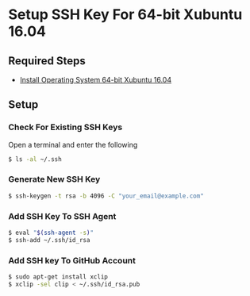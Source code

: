 # Setup SSH Key For 64-bit Xubuntu 16.04

## Required Steps

- [Install Operating System 64-bit Xubuntu 16.04](xubuntu/64-bit/16-04/install-operating-system.md)

## Setup

### Check For Existing SSH Keys

Open a terminal and enter the following

```bash
$ ls -al ~/.ssh
```

### Generate New SSH Key

```bash
$ ssh-keygen -t rsa -b 4096 -C "your_email@example.com"
```

### Add SSH Key To SSH Agent

```bash
$ eval "$(ssh-agent -s)"
$ ssh-add ~/.ssh/id_rsa
```

### Add SSH key To GitHub Account

```bash
$ sudo apt-get install xclip
$ xclip -sel clip < ~/.ssh/id_rsa.pub
```
